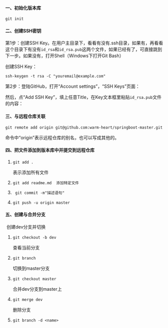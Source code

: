 #### 一、初始化版本库

```
git init
```

#### 二、创建SSH密钥

第1步：创建SSH Key。在用户主目录下，看看有没有.ssh目录，如果有，再看看这个目录下有没有`id_rsa`和`id_rsa.pub`这两个文件，如果已经有了，可直接跳到下一步。如果没有，打开Shell（Windows下打开Git Bash）

创建SSH Key：

```
ssh-keygen -t rsa -C "youremail@example.com"
```

第2步：登陆GitHub，打开“Account settings”，“SSH Keys”页面：

 然后，点“Add SSH Key”，填上任意Title，在Key文本框里粘贴`id_rsa.pub`文件的内容：

#### 三、与远程仓库关联

```
git remote add origin git@github.com:warm-heart/springboot-master.git
```

命令中“origin”表示远程仓库的别名，也可以写成其他的。

#### 四、把文件添加到版本库中并提交到远程仓库

1. ```git
   git add .
   ```

   表示添加所有文件

1. ```
   git add readme.md  添加特定文件
   ```

2. ```
    git commit -m"描述语句"
   ```

3. ```
   git push -u origin master
   ```

   

#### 五、创建与合并分支

​      创建dev分支并切换

1. ``` 
   git checkout -b dev
   ```

   查看当前分支

2. ``` 
   git branch
   ```

   切换到master分支

3. ```
   git checkout master
   ```

   合并dev分支到master上

4. ```
   git merge dev
   ```

   删除分支

5. ```
   git branch -d <name>
   ```

      

